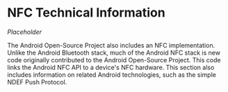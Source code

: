 <!--
   Copyright 2010 The Android Open Source Project 

   Licensed under the Apache License, Version 2.0 (the "License"); 
   you may not use this file except in compliance with the License.
   You may obtain a copy of the License at

       http://www.apache.org/licenses/LICENSE-2.0

   Unless required by applicable law or agreed to in writing, software
   distributed under the License is distributed on an "AS IS" BASIS,
   WITHOUT WARRANTIES OR CONDITIONS OF ANY KIND, either express or implied.
   See the License for the specific language governing permissions and
   limitations under the License.
-->

# NFC Technical Information #
*Placeholder*

The Android Open-Source Project also includes an NFC implementation. Unlike
the Android Bluetooth stack, much of the Android NFC stack is new code
originally contributed to the Android Open-Source Project. This code links the
Android NFC API to a device's NFC hardware. This section also includes
information on related Android technologies, such as the simple NDEF Push
Protocol.
